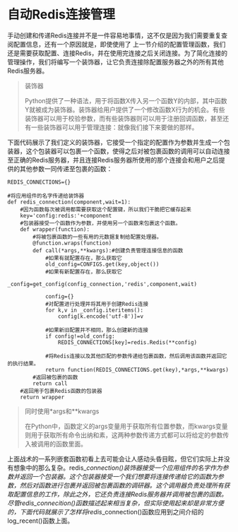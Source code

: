 # 自动Redis连接管理

手动创建和传递Redis连接并不是一件容易地事情，这不仅是因为我们需要重复查阅配置信息，还有一个原因就是，即使使用了 上一节介绍的配置管理函数，我们还是需要获取配置、连接Redis，并在使用完连接之后关闭连接。为了简化连接的管理操作，我们将编写一个装饰器，让它负责连接除配置服务器之外的所有其他Redis服务器。

> 装饰器
>
> Python提供了一种语法，用于将函数X传入另一个函数Y的内部，其中函数Y就被成为装饰器。装饰器给用户提供了一个修改函数X行为的机会。有些装饰器可以用于校验参数，而有些装饰器则可以用于注册回调函数，甚至还有一些装饰器可以用于管理连接：就像我们接下来要做的那样。

下面代码展示了我们定义的装饰器，它接受一个指定的配置作为参数并生成一个包装器，这个包装器可以包裹一个函数，使得之后对被包裹函数的调用可以自动连接至正确的Redis服务器，并且连接Redis服务器所使用的那个连接会和用户之后提供的其他参数一同传递至包裹的函数：

```
REDIS_CONNECTIONS={}

#将应用组件的名字传递给装饰器
def redis_connection(component,wait=1):
    #因为函数每次被调用都需要获取这个配置键，所以我们干脆把它缓存起来
    key='config:redis:'+component
    #包装器接受一个函数作为参数，并使用另一个函数来包裹这个函数。
    def wrapper(function):
        #将被包裹函数的一些有用的元数据复制给配置处理器。
        @function.wraps(function)
        def call(*args,**kwargs):#创建负责管理连接信息的函数
            #如果有就配置存在，那么获取它
            old_config=CONFIGS.get(key,object())
            #如果有新配置存在，那么获取它
            _config=get_config(config_connection,'redis',component,wait)

            config={}
            #对配置进行处理并将其用于创建Redis连接
            for k,v in _config.iteritems():
                config[k.encode('utf-8')]=v

            #如果新旧配置并不相同，那么创建新的连接
            if config!=old_config:
                REDIS_CONNECTIONS[key]=redis.Redis(**config)

            #将Redis连接以及其他匹配的参数传递给包裹函数，然后调用该函数并返回它的执行结果。
            return function(REDIS_CONNECTIONS.get(key),*args,**kwargs)
        #返回被包裹的函数
        return call
    #返回用于包裹Redis函数的包装器
    return wrapper
```

> 同时使用\*args和\*\*kwargs
>
> 在Python中，函数定义的args变量用于获取所有位置参数，而kwargs变量则用于获取所有命令出纳和素，这两种参数传递方式都可以将给定的参数传入被调用的函数里面。

上面战术的一系列嵌套函数初看上去可能会让人感动头昏目眩，但它们实际上并没有想象中的那么复杂。redis\__connection\(\)装饰器接受一个应用组件的名字作为参数并返回一个包装器。这个包装器接受一个我们想要将连接传递给它的函数为参数，然后对函数进行包裹并返回被包裹函数的调研器。这个调用器负责处理所有获取配置信息的工作，除此之外，它还负责连接Redis服务器并调用被包裹的函数。尽管redis\_connecition\(\)函数描述起来相当复杂，但实际使用起来却是非常方便的，下面代码就展示了怎样将redis_\_connection\(\)函数应用到之间介绍的log\_recent\(\)函数上面。

```

```

